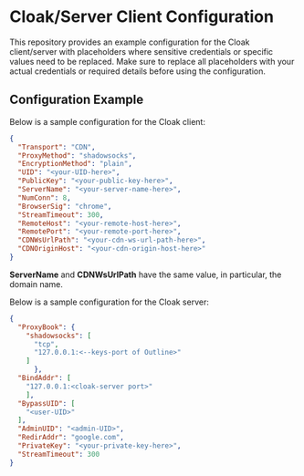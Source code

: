# Cloak/Server Client Configuration

This repository provides an example configuration for the Cloak client/server with placeholders where sensitive credentials or specific values need to be replaced. Make sure to replace all placeholders with your actual credentials or required details before using the configuration.

## Configuration Example

Below is a sample configuration for the Cloak client:

```json
{
  "Transport": "CDN",
  "ProxyMethod": "shadowsocks",
  "EncryptionMethod": "plain",
  "UID": "<your-UID-here>",
  "PublicKey": "<your-public-key-here>",
  "ServerName": "<your-server-name-here>",
  "NumConn": 8,
  "BrowserSig": "chrome",
  "StreamTimeout": 300,
  "RemoteHost": "<your-remote-host-here>",
  "RemotePort": "<your-remote-port-here>",
  "CDNWsUrlPath": "<your-cdn-ws-url-path-here>",
  "CDNOriginHost": "<your-cdn-origin-host-here>"
}
```

**ServerName** and **CDNWsUrlPath** have the same value, in particular, the domain name.

Below is a sample configuration for the Cloak server:

```json
{
  "ProxyBook": {
    "shadowsocks": [
      "tcp",
      "127.0.0.1:<--keys-port of Outline>"
    ]
      },
  "BindAddr": [
    "127.0.0.1:<cloak-server port>"
    ],
  "BypassUID": [
    "<user-UID>"
  ],
  "AdminUID": "<admin-UID>",
  "RedirAddr": "google.com",
  "PrivateKey": "<your-private-key-here>",
  "StreamTimeout": 300
}
```
